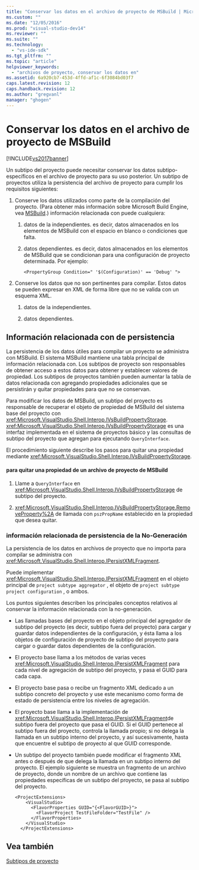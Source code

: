 ```yaml
---
title: "Conservar los datos en el archivo de proyecto de MSBuild | Microsoft Docs"
ms.custom: ""
ms.date: "12/05/2016"
ms.prod: "visual-studio-dev14"
ms.reviewer: ""
ms.suite: ""
ms.technology: 
  - "vs-ide-sdk"
ms.tgt_pltfrm: ""
ms.topic: "article"
helpviewer_keywords: 
  - "archivos de proyecto, conservar los datos en"
ms.assetid: 6a920cb7-453d-4ffd-af1c-6f3084bd03f7
caps.latest.revision: 12
caps.handback.revision: 12
ms.author: "gregvanl"
manager: "ghogen"
---
```

# Conservar los datos en el archivo de proyecto de MSBuild
[!INCLUDE[vs2017banner](../../code-quality/includes/vs2017banner.md)]

Un subtipo del proyecto puede necesitar conservar los datos subtipo\-específicos en el archivo de proyecto para su uso posterior.  Un subtipo de proyectos utiliza la persistencia del archivo de proyecto para cumplir los requisitos siguientes:  
  
1.  Conserve los datos utilizados como parte de la compilación del proyecto.  \(Para obtener más información sobre Microsoft Build Engine, vea [MSBuild](http://msdn.microsoft.com/es-es/7c49aba1-ee6c-47d8-9de1-6f29a906e20b).\) información relacionada con puede cualquiera:  
  
    1.  datos de la independientes.  es decir, datos almacenados en los elementos de MSBuild con el espacio en blanco o condiciones que falta.  
  
    2.  datos dependientes.  es decir, datos almacenados en los elementos de MSBuild que se condicionan para una configuración de proyecto determinada.  Por ejemplo:  
  
        ```  
        <PropertyGroup Condition=" '$(Configuration)' == 'Debug' ">  
        ```  
  
2.  Conserve los datos que no son pertinentes para compilar.  Estos datos se pueden expresar en XML de forma libre que no se valida con un esquema XML.  
  
    1.  datos de la independientes.  
  
    2.  datos dependientes.  
  
## Información relacionada con de persistencia  
 La persistencia de los datos útiles para compilar un proyecto se administra con MSBuild.  El sistema MSBuild mantiene una tabla principal de información relacionada con.  Los subtipos de proyecto son responsables de obtener acceso a estos datos para obtener y establecer valores de propiedad.  Los subtipos de proyectos también pueden aumentar la tabla de datos relacionada con agregando propiedades adicionales que se persistirán y quitar propiedades para que no se conservan.  
  
 Para modificar los datos de MSBuild, un subtipo del proyecto es responsable de recuperar el objeto de propiedad de MSBuild del sistema base del proyecto con <xref:Microsoft.VisualStudio.Shell.Interop.IVsBuildPropertyStorage>.  <xref:Microsoft.VisualStudio.Shell.Interop.IVsBuildPropertyStorage> es una interfaz implementada en el sistema de proyectos básico y las consultas de subtipo del proyecto que agregan para ejecutando `QueryInterface`.  
  
 El procedimiento siguiente describe los pasos para quitar una propiedad mediante <xref:Microsoft.VisualStudio.Shell.Interop.IVsBuildPropertyStorage>.  
  
#### para quitar una propiedad de un archivo de proyecto de MSBuild  
  
1.  Llame a `QueryInterface` en <xref:Microsoft.VisualStudio.Shell.Interop.IVsBuildPropertyStorage> de subtipo del proyecto.  
  
2.  <xref:Microsoft.VisualStudio.Shell.Interop.IVsBuildPropertyStorage.RemoveProperty%2A> de llamada con `pszPropName` establecido en la propiedad que desea quitar.  
  
### información relacionada de persistencia de la No\-Generación  
 La persistencia de los datos en archivos de proyecto que no importa para compilar se administra con <xref:Microsoft.VisualStudio.Shell.Interop.IPersistXMLFragment>.  
  
 Puede implementar <xref:Microsoft.VisualStudio.Shell.Interop.IPersistXMLFragment> en el objeto principal de `project subtype aggregator` , el objeto de `project subtype project configuration` , o ambos.  
  
 Los puntos siguientes describen los principales conceptos relativos al conservar la información relacionada con la no\-generación.  
  
-   Las llamadas bases del proyecto en el objeto principal del agregador de subtipo del proyecto \(es decir, subtipo fuera del proyecto\) para cargar y guardar datos independientes de la configuración, y ésta llama a los objetos de configuración de proyecto de subtipo del proyecto para cargar o guardar datos dependientes de la configuración.  
  
-   El proyecto base llama a los métodos de varias veces <xref:Microsoft.VisualStudio.Shell.Interop.IPersistXMLFragment> para cada nivel de agregación de subtipo del proyecto, y pasa el GUID para cada capa.  
  
-   El proyecto base pasa o recibe un fragmento XML dedicado a un subtipo concreto del proyecto y use este mecanismo como forma de estado de persistencia entre los niveles de agregación.  
  
-   El proyecto base llama a la implementación de <xref:Microsoft.VisualStudio.Shell.Interop.IPersistXMLFragment>de subtipo fuera del proyecto que pasa el GUID.  Si el GUID pertenece al subtipo fuera del proyecto, controla la llamada propio; si no delega la llamada en un subtipo interno del proyecto, y así sucesivamente, hasta que encuentre el subtipo de proyecto al que GUID corresponde.  
  
-   Un subtipo del proyecto también puede modificar el fragmento XML antes o después de que delega la llamada en un subtipo interno del proyecto.  El ejemplo siguiente se muestra un fragmento de un archivo de proyecto, donde un nombre de un archivo que contiene las propiedades específicas de un subtipo del proyecto, se pasa al subtipo del proyecto.  
  
    ```  
    <ProjectExtensions>  
        <VisualStudio>  
          <FlavorProperties GUID="{<FlavorGUID>}">  
            <FlavorProject TestFileFolder="TestFile" />  
          </FlavorProperties>  
        </VisualStudio>  
      </ProjectExtensions>  
    ```  
  
## Vea también  
 [Subtipos de proyecto](../../extensibility/internals/project-subtypes.md)